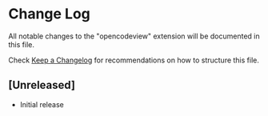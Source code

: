 # Change Log
All notable changes to the "opencodeview" extension will be documented in this file.

Check [Keep a Changelog](http://keepachangelog.com/) for recommendations on how to structure this file.

## [Unreleased]
- Initial release